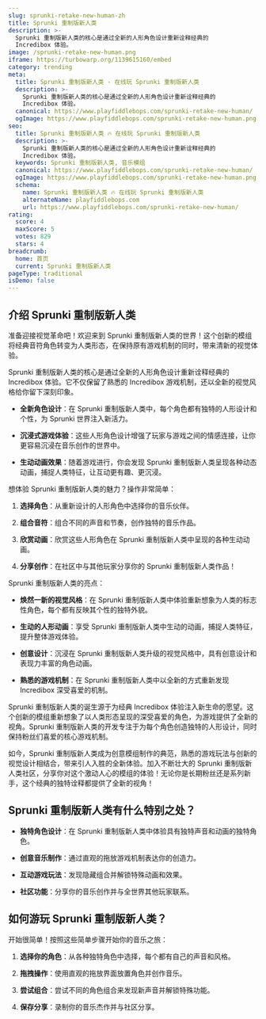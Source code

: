```yaml
---
slug: sprunki-retake-new-human-zh
title: Sprunki 重制版新人类
description: >-
  Sprunki 重制版新人类的核心是通过全新的人形角色设计重新诠释经典的
  Incredibox 体验。
image: /sprunki-retake-new-human.png
iframe: https://turbowarp.org/1139615160/embed
category: trending
meta:
  title: Sprunki 重制版新人类 - 在线玩 Sprunki 重制版新人类
  description: >-
    Sprunki 重制版新人类的核心是通过全新的人形角色设计重新诠释经典的
    Incredibox 体验。
  canonical: https://www.playfiddlebops.com/sprunki-retake-new-human/
  ogImage: https://www.playfiddlebops.com/sprunki-retake-new-human.png
seo:
  title: Sprunki 重制版新人类 🔥 在线玩 Sprunki 重制版新人类
  description: >-
    Sprunki 重制版新人类的核心是通过全新的人形角色设计重新诠释经典的
    Incredibox 体验。
  keywords: Sprunki 重制版新人类, 音乐模组
  canonical: https://www.playfiddlebops.com/sprunki-retake-new-human/
  ogImage: https://www.playfiddlebops.com/sprunki-retake-new-human.png
  schema:
    name: Sprunki 重制版新人类 🔥 在线玩 Sprunki 重制版新人类
    alternateName: playfiddlebops.com
    url: https://www.playfiddlebops.com/sprunki-retake-new-human/
rating:
  score: 4
  maxScore: 5
  votes: 829
  stars: 4
breadcrumb:
  home: 首页
  current: Sprunki 重制版新人类
pageType: traditional
isDemo: false
---
```


## 介绍 Sprunki 重制版新人类

准备迎接视觉革命吧！欢迎来到 Sprunki 重制版新人类的世界！这个创新的模组将经典音符角色转变为人类形态，在保持原有游戏机制的同时，带来清新的视觉体验。

Sprunki 重制版新人类的核心是通过全新的人形角色设计重新诠释经典的 Incredibox 体验。它不仅保留了熟悉的 Incredibox 游戏机制，还以全新的视觉风格给你留下深刻印象。

- **全新角色设计**：在 Sprunki 重制版新人类中，每个角色都有独特的人形设计和个性，为 Sprunki 世界注入新活力。

- **沉浸式游戏体验**：这些人形角色设计增强了玩家与游戏之间的情感连接，让你更容易沉浸在音乐创作的世界中。

- **生动动画效果**：随着游戏进行，你会发现 Sprunki 重制版新人类呈现各种动态动画，捕捉人类特征，让互动更有趣、更沉浸。

想体验 Sprunki 重制版新人类的魅力？操作非常简单：

1. **选择角色**：从重新设计的人形角色中选择你的音乐伙伴。

1. **组合音符**：组合不同的声音和节奏，创作独特的音乐作品。

1. **欣赏动画**：欣赏这些人形角色在 Sprunki 重制版新人类中呈现的各种生动动画。

1. **分享创作**：在社区中与其他玩家分享你的 Sprunki 重制版新人类作品！

Sprunki 重制版新人类的亮点：

- **焕然一新的视觉风格**：在 Sprunki 重制版新人类中体验重新想象为人类的标志性角色，每个都有反映其个性的独特外貌。

- **生动的人形动画**：享受 Sprunki 重制版新人类中生动的动画，捕捉人类特征，提升整体游戏体验。

- **创意设计**：沉浸在 Sprunki 重制版新人类升级的视觉风格中，具有创意设计和表现力丰富的角色动画。

- **熟悉的游戏机制**：在 Sprunki 重制版新人类中以全新的方式重新发现 Incredibox 深受喜爱的机制。

Sprunki 重制版新人类的诞生源于为经典 Incredibox 体验注入新生命的愿望。这个创新的模组重新想象了以人类形态呈现的深受喜爱的角色，为游戏提供了全新的视角。Sprunki 重制版新人类的开发专注于为每个角色创造独特的人形设计，同时保持粉丝们喜爱的核心游戏机制。

如今，Sprunki 重制版新人类成为创意模组制作的典范，熟悉的游戏玩法与创新的视觉设计相结合，带来引人入胜的全新体验。加入不断壮大的 Sprunki 重制版新人类社区，分享你对这个激动人心的模组的体验！无论你是长期粉丝还是系列新手，这个经典的独特诠释都提供了全新的视角！

## Sprunki 重制版新人类有什么特别之处？

- **独特角色设计**：在 Sprunki 重制版新人类中体验具有独特声音和动画的独特角色。

- **创意音乐制作**：通过直观的拖放游戏机制表达你的创造力。

- **互动游戏玩法**：发现隐藏组合并解锁特殊动画和效果。

- **社区功能**：分享你的音乐创作并与全世界其他玩家联系。

## 如何游玩 Sprunki 重制版新人类？

开始很简单！按照这些简单步骤开始你的音乐之旅：

1. **选择你的角色**：从各种独特角色中选择，每个都有自己的声音和风格。

1. **拖拽操作**：使用直观的拖放界面放置角色并创作音乐。

1. **尝试组合**：尝试不同的角色组合来发现新声音并解锁特殊功能。

1. **保存分享**：录制你的音乐杰作并与社区分享。